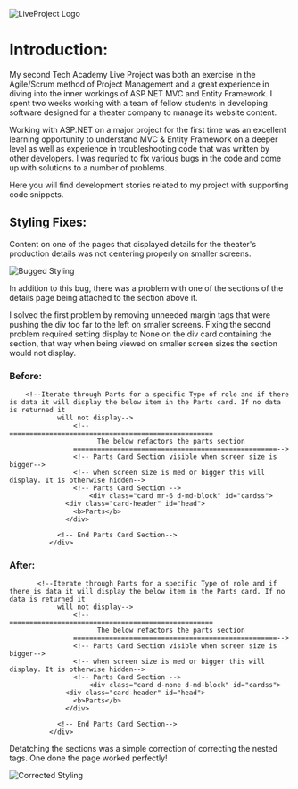 ![LiveProject Logo](http://www.austinkrzciok.com/img/lp_logo.jpg)

# Introduction:

My second Tech Academy Live Project was both an exercise in the Agile/Scrum method of Project Management and a great experience in diving into the inner workings of ASP.NET MVC and Entity Framework. I spent two weeks working with a team of fellow students in developing software designed for a theater company to manage its website content. 

Working with ASP.NET on a major project for the first time was an excellent learning opportunity to understand MVC & Entity Framework on a deeper level as well as experience in troubleshooting code that was written by other developers. I was requried to fix various bugs in the code and come up with solutions to a number of problems. 

Here you will find development stories related to my project with supporting code snippets.

## Styling Fixes:

Content on one of the pages that displayed details for the theater's production details was not centering properly on smaller screens.

![Bugged Styling](http://www.austinkrzciok.com/img/center.png)

In addition to this bug, there was a problem with one of the sections of the details page being attached to the section above it.

I solved the first problem by removing unneeded margin tags that were pushing the div too far to the left on smaller screens.
Fixing the second problem required setting display to None on the div card containing the section, that way when being viewed on smaller screen
sizes the section would not display.

### Before:

```        
	<!--Iterate through Parts for a specific Type of role and if there is data it will display the below item in the Parts card. If no data is returned it
            will not display-->
		        <!--===================================================
		              The below refactors the parts section
		        ===================================================-->
		        <!-- Parts Card Section visible when screen size is bigger-->
		        <!-- when screen size is med or bigger this will display. It is otherwise hidden-->
		        <!-- Parts Card Section -->
			        <div class="card mr-6 d-md-block" id="cardss">
	          <div class="card-header" id="head">
	            <b>Parts</b>
	          </div>

	        <!-- End Parts Card Section-->
	      </div>

```

### After:

```        
	   <!--Iterate through Parts for a specific Type of role and if there is data it will display the below item in the Parts card. If no data is returned it
            will not display-->
		        <!--===================================================
		              The below refactors the parts section
		        ===================================================-->
		        <!-- Parts Card Section visible when screen size is bigger-->
		        <!-- when screen size is med or bigger this will display. It is otherwise hidden-->
		        <!-- Parts Card Section -->
			        <div class="card d-none d-md-block" id="cardss">
	          <div class="card-header" id="head">
	            <b>Parts</b>
	          </div>

	        <!-- End Parts Card Section-->
	      </div>
```

Detatching the sections was a simple correction of correcting the nested </div> tags. One done the page worked perfectly!

![Corrected Styling](http://www.austinkrzciok.com/img/parts.png)

